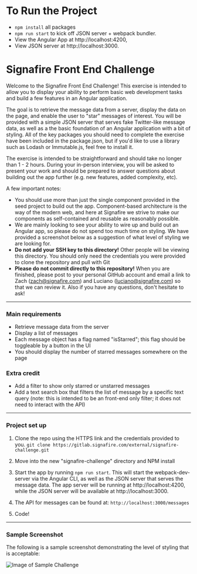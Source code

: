 # To Run the Project
- `npm install` all packages
- `npm run start` to kick off JSON server + webpack bundler.
- View the Angular App at http://localhost:4200, 
- View JSON server at http://localhost:3000.


# Signafire Front End Challenge

Welcome to the Signafire Front End Challenge! This exercise is intended to allow you to display your ability to perform basic web development tasks 
and build a few features in an Angular application.

The goal is to retrieve the message data from a server, display the data on the page, and enable the user to "star" messages of interest. You will 
be provided with a simple JSON server that serves fake Twitter-like message data, as well as a the basic foundation of an Angular application with a 
bit of styling. All of the key packages you should need to complete the exercise have been included in the package.json, but if you'd like to use a 
library such as Lodash or Immutable.js, feel free to install it.

The exercise is intended to be straightforward and should take no longer than 1 - 2 hours. During your in-person interview, you will be asked to 
present your work and should be prepared to answer questions about building out the app further (e.g. new features, added complexity, etc).

A few important notes:
- You should use more than just the single component provided in the seed project to build out the app. Component-based architecture is the way of the modern web, 
and here at Signafire we strive to make our components as self-contained and reusable as reasonably possible.
- We are mainly looking to see your ability to wire up and build out an Angular app, so please do not spend too much time on styling. We have 
provided a screenshot below as a suggestion of what level of styling we are looking for.
- **Do not add your SSH key to this directory!** Other people will be viewing this directory. You should only need the credentials you were provided to clone the repository and pull with Git
- **Please do not commit directly to this repository!** When you are finished, please post to your personal GitHub account and email a link to Zach (zach@signafire.com) 
and Luciano (luciano@signafire.com) so that we can review it. Also if you have any questions, don't hesitate to ask!

---

### Main requirements
- Retrieve message data from the server
- Display a list of messages
- Each message object has a flag named "isStarred"; this flag should be toggleable by a button in the UI
- You should display the number of starred messages somewhere on the page

### Extra credit
- Add a filter to show only starred or unstarred messages
- Add a text search box that filters the list of message by a specific text query (note: this is intended to be an front-end only filter; it does not 
need to interact with the API)

---

### Project set up

1) Clone the repo using the HTTPS link and the credentials provided to you.
```git clone https://gitlab.signafire.com/external/signafire-challenge.git```

2) Move into the new "signafire-challenge" directory and NPM install

3) Start the app by running `npm run start`. This will start the webpack-dev-server via the Angular CLI, as well as the JSON server that serves the message data.
The app server will be running at http://localhost:4200, while the JSON server will be available at http://localhost:3000.

4) The API for messages can be found at: `http://localhost:3000/messages`

5) Code!

---

### Sample Screenshot

The following is a sample screenshot demonstrating the level of styling that is acceptable:

![Image of Sample Challenge](src/assets/sample.png)
